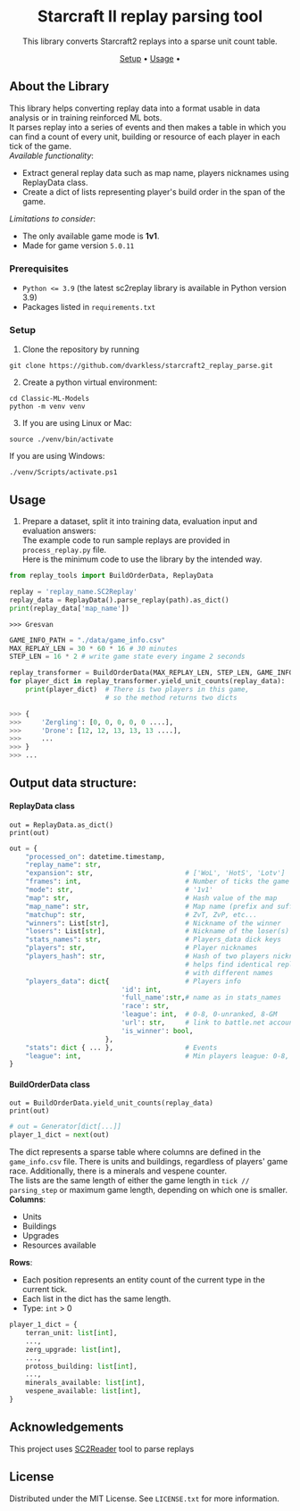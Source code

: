 <div align="center">

# Starcraft II replay parsing tool  

This library converts Starcraft2 replays into a sparse unit count table.

[Setup](#setup) •
[Usage](#usage) •
</div>

## About the Library
This library helps converting replay data into a format usable in data analysis 
or in training reinforced ML bots.  
It parses replay into a series of events and then makes a table in which you can 
find a count of every unit, building or resource of each player in each tick of 
the game.  
*Available functionality*:  

- Extract general replay data such as map name, players nicknames using ReplayData class.  
- Create a dict of lists representing player's build order in the span of the game.  

*Limitations to consider*:  

- The only available game mode is **1v1**.  
- Made for game version `5.0.11`

### Prerequisites
- `Python <= 3.9` (the latest sc2replay library is available in Python version 3.9)   
- Packages listed in `requirements.txt`

### Setup
1. Clone the repository by running
```
git clone https://github.com/dvarkless/starcraft2_replay_parse.git
```    
2. Create a python virtual environment:
```
cd Classic-ML-Models
python -m venv venv
```   
3. If you are using Linux or Mac:
```
source ./venv/bin/activate
```  
If you are using Windows:
```
./venv/Scripts/activate.ps1
```  

## Usage
1. Prepare a dataset, split it into training data, evaluation input and evaluation answers:  
The example code to run sample replays are provided in `process_replay.py` file.  
Here is the minimum code to use the library by the intended way. 

```python
from replay_tools import BuildOrderData, ReplayData

replay = 'replay_name.SC2Replay'
replay_data = ReplayData().parse_replay(path).as_dict()
print(replay_data['map_name'])
```

```
>>> Gresvan
```

```python
GAME_INFO_PATH = "./data/game_info.csv"
MAX_REPLAY_LEN = 30 * 60 * 16 # 30 minutes
STEP_LEN = 16 * 2 # write game state every ingame 2 seconds

replay_transformer = BuildOrderData(MAX_REPLAY_LEN, STEP_LEN, GAME_INFO_PATH)
for player_dict in replay_transformer.yield_unit_counts(replay_data):
	print(player_dict)  # There is two players in this game, 
						# so the method returns two dicts
```

```python
>>> {
>>>		'Zergling': [0, 0, 0, 0, 0 ....],
>>>		'Drone': [12, 12, 13, 13, 13 ....],
>>>		...
>>> }
>>> ...
```

## Output data structure:
#### ReplayData class
`out = ReplayData.as_dict()`  
`print(out)`

```python
out = {
    "processed_on": datetime.timestamp,
    "replay_name": str,
    "expansion": str,                       # ['WoL', 'HotS', 'Lotv']
    "frames": int,                          # Number of ticks the game has
    "mode": str,							# '1v1'
    "map": str,								# Hash value of the map
    "map_name": str,						# Map name (prefix and suffix excluded)
    "matchup": str,							# ZvT, ZvP, etc...
    "winners": List[str],					# Nickname of the winner
    "losers": List[str],					# Nickname of the loser(s)
    "stats_names": str,						# Players_data dick keys
    "players": str,							# Player nicknames
    "players_hash": str,					# Hash of two players nicknames,
											# helps find identical replays 
											# with different names
    "players_data": dict{					# Players info
							'id': int,
							'full_name':str,# name as in stats_names
							'race': str,
							'league': int,	# 0-8, 0-unranked, 8-GM		
							'url': str,		# link to battle.net account
							'is_winner': bool,	
						},					
    "stats": dict { ... },					# Events
    "league": int,							# Min players league: 0-8, 0-unranked, 8-GM	
}

```
#### BuildOrderData class
`out = BuildOrderData.yield_unit_counts(replay_data)`  
`print(out)`

```python
# out = Generator[dict[...]]
player_1_dict = next(out)
```
The dict represents a sparse table where columns are defined in the `game_info.csv`
file. There is units and buildings, regardless of players' game race.
Additionally, there is a minerals and vespene counter.  
The lists are the same length of either the game length in `tick // parsing_step` or maximum game length, depending on which one is smaller.  
**Columns**:  

- Units  
- Buildings  
- Upgrades  
- Resources available  

**Rows**:  

- Each position represents an entity count of the current type in the current tick.  
- Each list in the dict has the same length.  
- Type: `int` > 0

```python
player_1_dict = {
	terran_unit: list[int],
	...,
	zerg_upgrade: list[int],
	...,
	protoss_building: list[int],
	...,
	minerals_available: list[int],
	vespene_available: list[int],
}
```
## Acknowledgements
This project uses [SC2Reader](https://github.com/ggtracker/sc2reader) tool to parse replays

## License

Distributed under the MIT License. See `LICENSE.txt` for more information.
